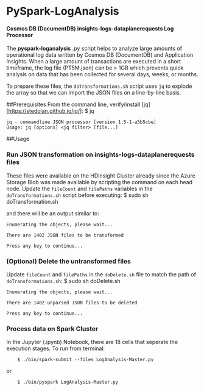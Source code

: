 # PySpark-LogAnalysis
#### Cosmos DB (DocumentDB) insights-logs-dataplanerequests Log Processor

The **pyspark-loganalysis** .py script helps to analyze large amounts of
operational log data written by Cosmos DB (DocumentDB) and Application Insights.
When a large amount of transactions are executed in a short timeframe, the
log file (PT5M.json) can be > 1GB which prevents quick analysis on data that
has been collected for several days, weeks, or months.

To prepare these files, the `doTransformations.sh` script uses `jq` to 
explode the array so that we can import the JSON files on a line-by-line basis.

##Prerequisites
From the command line, verify/install [jq][https://stedolan.github.io/jq/]:
	$ jq
```
jq - commandline JSON processor [version 1.5-1-a5b5cbe]
Usage: jq [options] <jq filter> [file...]
```

##Usage
### Run JSON transformation on insights-logs-dataplanerequests files
These files were available on the HDInsight Cluster already since the Azure Storage
Blob was made available by scripting the command on each head node. Update the 
`fileCount` and `filePaths` variables in the `doTransformations.sh` script before executing:
	$ sudo sh doTransformation.sh

and there will be an output similar to:
```
Enumerating the objects, please wait...

There are 1402 JSON files to be transformed

Press any key to continue...
```

### (Optional) Delete the untransformed files
Update `fileCount` and `filePaths` in the `doDelete.sh` file to match the path of `doTransformations.sh`:
	$ sudo sh doDelete.sh
```
Enumerating the objects, please wait...

There are 1402 unparsed JSON files to be deleted

Press any key to continue...
```

### Process data on Spark Cluster
In the Jupyter (.ipynb) Notebook, there are 18 cells that seperate the execution stages. To run from terminal:
```
	$ ./bin/spark-submit --files LogAnalysis-Master.py
```
or
```
	$ ./bin/pyspark LogAnalysis-Master.py
```
